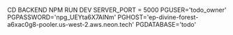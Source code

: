 CD BACKEND
NPM RUN DEV
SERVER_PORT = 5000
PGUSER='todo_owner'
PGPASSWORD='npg_UEYta6X7AINm'
PGHOST='ep-divine-forest-a6xac0g8-pooler.us-west-2.aws.neon.tech'
PGDATABASE='todo'
